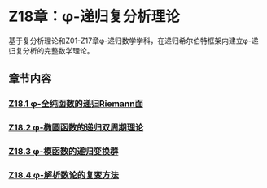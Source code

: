 # Z18章：φ-递归复分析理论

基于复分析理论和Z01-Z17章φ-递归数学学科，在递归希尔伯特框架内建立φ-递归复分析的完整数学理论。

## 章节内容

### [Z18.1 φ-全纯函数的递归Riemann面](./Z18.1-phi-holomorphic-functions-recursive-riemann-surfaces.md)
### [Z18.2 φ-椭圆函数的递归双周期理论](./Z18.2-phi-elliptic-functions-recursive-doubly-periodic.md)
### [Z18.3 φ-模函数的递归变换群](./Z18.3-phi-modular-functions-recursive-transformation-groups.md)
### [Z18.4 φ-解析数论的复变方法](./Z18.4-phi-analytic-number-theory-complex-methods.md)